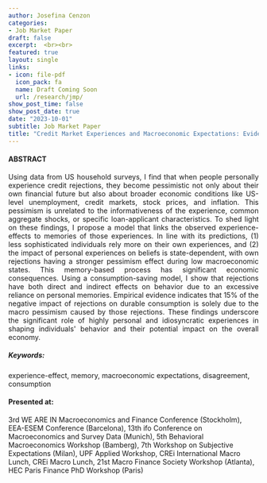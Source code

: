 ```yaml
---
author: Josefina Cenzon
categories: 
- Job Market Paper
draft: false
excerpt:  <br><br>
featured: true
layout: single
links:
- icon: file-pdf
  icon_pack: fa
  name: Draft Coming Soon
  url: /research/jmp/
show_post_time: false
show_post_date: true
date: "2023-10-01"
subtitle: Job Market Paper
title: "Credit Market Experiences and Macroeconomic Expectations: Evidence and Theory"
---
```


<!--
- icon: window-maximize
  icon_pack: far
  name: Slides
  url: https://github.com/apreshill/bakeoff
-->

<!-- ##### Short summary -->

#### ABSTRACT

<p style='text-align: justify;'> 
Using data from US household surveys, I find that when people personally experience credit rejections, they become pessimistic not only about their own financial future but also about broader economic conditions like  US-level unemployment, credit markets, stock prices, and inflation. This pessimism is unrelated to the informativeness of the experience, common aggregate shocks, or specific loan-applicant characteristics. To shed light on these findings, I propose a model that links the observed experience-effects to memories of those experiences. In line with its predictions, (1) less sophisticated individuals rely more on their own experiences, and (2) the impact of personal experiences on beliefs is state-dependent, with own rejections having a stronger pessimism effect during low macroeconomic states. This memory-based process has significant economic consequences. Using a consumption-saving model, I show that rejections have both direct and indirect effects on behavior due to an excessive reliance on personal memories. Empirical evidence indicates that 15% of the negative impact of rejections on durable consumption is solely due to the macro pessimism caused by those rejections. These findings underscore the significant role of highly personal and idiosyncratic experiences in shaping individuals' behavior and their potential impact on the overall economy. 
</p>

##### _Keywords:_

experience-effect, memory, macroeconomic expectations, disagreement, consumption

<p style='text-align: justify;'> 

#### Presented at: 

3rd WE ARE IN Macroeconomics and Finance Conference (Stockholm), EEA-ESEM Conference (Barcelona), 13th ifo Conference on Macroeconomics and Survey Data (Munich), 5th Behavioral Macroeconomics Workshop (Bamberg), 7th Workshop on Subjective Expectations (Milan), UPF Applied Workshop, CREi International Macro Lunch, CREi Macro Lunch, 21st Macro Finance Society Workshop (Atlanta), HEC Paris Finance PhD Workshop (Paris)
</p>